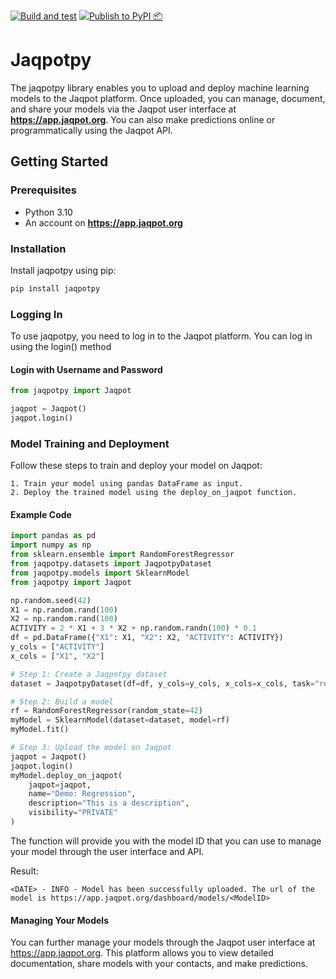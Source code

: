 [![Build and test](https://github.com/ntua-unit-of-control-and-informatics/jaqpotpy/actions/workflows/build.yml/badge.svg)](https://github.com/ntua-unit-of-control-and-informatics/jaqpotpy/actions/workflows/build.yml) [![Publish to PyPI 📦](https://github.com/ntua-unit-of-control-and-informatics/jaqpotpy/actions/workflows/pipy_release.yml/badge.svg)](https://github.com/ntua-unit-of-control-and-informatics/jaqpotpy/actions/workflows/pipy_release.yml)

# Jaqpotpy

The jaqpotpy library enables you to upload and deploy machine learning models to the Jaqpot platform. Once uploaded, you can manage, document, and share your models via the Jaqpot user interface at **https://app.jaqpot.org**. You can also make predictions online or programmatically using the Jaqpot API.

## Getting Started

### Prerequisites

- Python 3.10
- An account on **https://app.jaqpot.org**

### Installation

Install jaqpotpy using pip:

```bash
pip install jaqpotpy
```

### Logging In

To use jaqpotpy, you need to log in to the Jaqpot platform. You can log in using the login() method

#### Login with Username and Password

```python
from jaqpotpy import Jaqpot

jaqpot = Jaqpot()
jaqpot.login()
```

### Model Training and Deployment

Follow these steps to train and deploy your model on Jaqpot:

	1. Train your model using pandas DataFrame as input.
	2. Deploy the trained model using the deploy_on_jaqpot function.

#### Example Code

```python
import pandas as pd
import numpy as np
from sklearn.ensemble import RandomForestRegressor
from jaqpotpy.datasets import JaqpotpyDataset
from jaqpotpy.models import SklearnModel
from jaqpotpy import Jaqpot

np.random.seed(42)
X1 = np.random.rand(100)
X2 = np.random.rand(100)
ACTIVITY = 2 * X1 + 3 * X2 + np.random.randn(100) * 0.1
df = pd.DataFrame({"X1": X1, "X2": X2, "ACTIVITY": ACTIVITY})
y_cols = ["ACTIVITY"]
x_cols = ["X1", "X2"]

# Step 1: Create a Jaqpotpy dataset
dataset = JaqpotpyDataset(df=df, y_cols=y_cols, x_cols=x_cols, task="regression")

# Step 2: Build a model
rf = RandomForestRegressor(random_state=42)
myModel = SklearnModel(dataset=dataset, model=rf)
myModel.fit()

# Step 3: Upload the model on Jaqpot
jaqpot = Jaqpot()
jaqpot.login()
myModel.deploy_on_jaqpot(
    jaqpot=jaqpot,
    name="Demo: Regression",
    description="This is a description",
    visibility="PRIVATE"
)

```

The function will provide you with the model ID that you can use to manage your model through the user interface and API.

Result:
```text
<DATE> - INFO - Model has been successfully uploaded. The url of the model is https://app.jaqpot.org/dashboard/models/<ModelID>
```

#### Managing Your Models

You can further manage your models through the Jaqpot user interface at https://app.jaqpot.org. This platform allows you to view detailed documentation, share models with your contacts, and make predictions.
